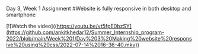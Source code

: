 Day 3, Week 1 Assignment
#Website is fully responsive in both desktop and smartphone

[![Watch the video]((https://youtu.be/vt5fpE0bzSY](https://github.com/ankitkhedar12/Summer_Internship_program-2022/blob/main/Week%201/Day%203%20Making%20website%20responsive%20using%20css/2022-07-14%2016-36-40.mkv))
